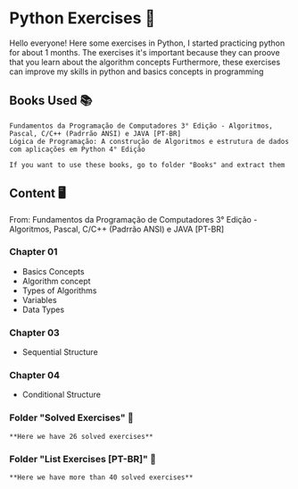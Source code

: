 # Python Exercises 🐍

Hello everyone! Here some exercises in Python, I started practicing python for about 1 months.
The exercises it's important because they can proove that you learn about the algorithm concepts
Furthermore, these exercises can improve my skills in python and basics concepts in programming

## Books Used 📚
    Fundamentos da Programação de Computadores 3° Edição - Algoritmos, Pascal, C/C++ (Padrrão ANSI) e JAVA [PT-BR]
    Lógica de Programação: A construção de Algoritmos e estrutura de dados com aplicações em Python 4° Edição
    
    If you want to use these books, go to folder "Books" and extract them

## Content 🖥
From: Fundamentos da Programação de Computadores 3° Edição - Algoritmos, Pascal, C/C++ (Padrrão ANSI) e JAVA [PT-BR]
### Chapter 01
* Basics Concepts
* Algorithm concept
* Types of Algorithms
* Variables
* Data Types

### Chapter 03
* Sequential Structure

### Chapter 04
* Conditional Structure

### Folder "Solved Exercises" 📂
    **Here we have 26 solved exercises**

### Folder "List Exercises [PT-BR]" 📂
    **Here we have more than 40 solved exercises**







